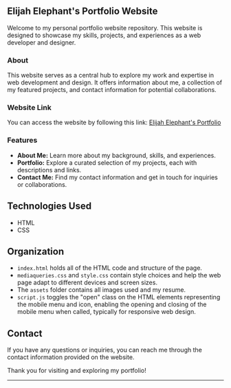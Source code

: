 ## Elijah Elephant's Portfolio Website

Welcome to my personal portfolio website repository. This website is designed to showcase my skills, projects, and experiences as a web developer and designer.

### About
This website serves as a central hub to explore my work and expertise in web development and design. It offers information about me, a collection of my featured projects, and contact information for potential collaborations.

### Website Link
You can access the website by following this link: [Elijah Elephant's Portfolio](https://elijahelephant.github.io/personalWebsite)

### Features
- **About Me:** Learn more about my background, skills, and experiences.
- **Portfolio:** Explore a curated selection of my projects, each with descriptions and links.
- **Contact Me:** Find my contact information and get in touch for inquiries or collaborations.

## Technologies Used
- HTML
- CSS

## Organization
- `index.html` holds all of the HTML code and structure of the page.
- `mediaqueries.css` and `style.css` contain style choices and help the web page adapt to different devices and screen sizes.
- The `assets` folder contains all images used and my resume.
- `script.js` toggles the "open" class on the HTML elements representing the mobile menu and icon, enabling the opening and closing of the mobile menu when called, typically for responsive web design.


## Contact
If you have any questions or inquiries, you can reach me through the contact information provided on the website.

Thank you for visiting and exploring my portfolio!

---

